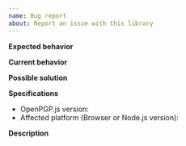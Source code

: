 ```yaml
---
name: Bug report
about: Report an issue with this library
---
```

<!--

Before creating a new bug report, please take a few moments to review the following:
- Have you search existing issues and discussions about your problem? Your problem might be already solved, and this could avoid creating duplicates
- Is this a security related bug? If so, disclose it privately following the procedure described in https://github.com/openpgpjs/openpgpjs/blob/main/SECURITY.md
- Is this a implementation or support question? If so, open a discussion here https://github.com/openpgpjs/openpgpjs/discussions/categories/q-a 

Thank you for your collaboration! 

-->

**Expected behavior**
<!--- Tell us what should happen -->

**Current behavior**
<!--- Tell us what happens instead of the expected behavior -->

**Possible solution** 
<!--- Not obligatory, but suggest a fix/reason for the bug -->

**Specifications**

- OpenPGP.js version:
- Affected platform (Browser or Node.js version):

**Description**
<!-- 

Describe the bug you have encountered in detail. If suitable, include:
- Code snippets (so we can reproduce it). As minimal and precisely as possible
- Steps required to reproduce the bug 
- The error stack 

Also include any other information you want to share that is relevant to the issue being reported.
-->
